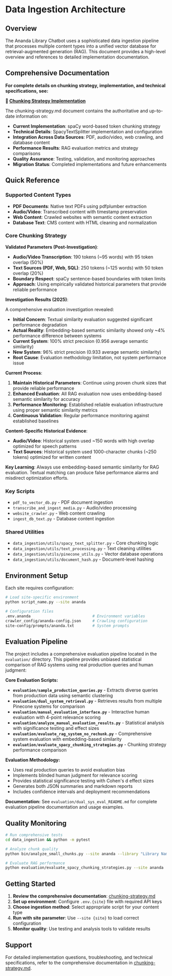 # Data Ingestion Architecture

## Overview

The Ananda Library Chatbot uses a sophisticated data ingestion pipeline that processes multiple content types into a
unified vector database for retrieval-augmented generation (RAG). This document provides a high-level overview and
references to detailed implementation documentation.

## Comprehensive Documentation

**For complete details on chunking strategy, implementation, and technical specifications, see:**

**📖 [Chunking Strategy Implementation](chunking-strategy.md)**

The chunking-strategy.md document contains the authoritative and up-to-date information on:

- **Current Implementation**: spaCy word-based token chunking strategy
- **Technical Details**: SpacyTextSplitter implementation and configuration
- **Integration Across Data Sources**: PDF, audio/video, web crawling, and database content
- **Performance Results**: RAG evaluation metrics and strategy comparisons
- **Quality Assurance**: Testing, validation, and monitoring approaches
- **Migration Status**: Completed implementations and future enhancements

## Quick Reference

### Supported Content Types

- **PDF Documents**: Native text PDFs using pdfplumber extraction
- **Audio/Video**: Transcribed content with timestamp preservation
- **Web Content**: Crawled websites with semantic content extraction
- **Database Text**: CMS content with HTML cleaning and normalization

### Core Chunking Strategy

**Validated Parameters (Post-Investigation)**:

- **Audio/Video Transcription**: 190 tokens (~95 words) with 95 token overlap (50%)
- **Text Sources (PDF, Web, SQL)**: 250 tokens (~125 words) with 50 token overlap (20%)
- **Boundary Respect**: spaCy sentence-based boundaries with token limits
- **Approach**: Using empirically validated historical parameters that provide reliable performance

**Investigation Results (2025)**:

A comprehensive evaluation investigation revealed:

- **Initial Concern**: Textual similarity evaluation suggested significant performance degradation
- **Actual Reality**: Embedding-based semantic similarity showed only ~4% performance difference between systems
- **Current System**: 100% strict precision (0.956 average semantic similarity)
- **New System**: 96% strict precision (0.933 average semantic similarity)
- **Root Cause**: Evaluation methodology limitation, not system performance issue

**Current Process**:

1. **Maintain Historical Parameters**: Continue using proven chunk sizes that provide reliable performance
2. **Enhanced Evaluation**: All RAG evaluation now uses embedding-based semantic similarity for accuracy
3. **Performance Monitoring**: Established reliable evaluation infrastructure using proper semantic similarity metrics
4. **Continuous Validation**: Regular performance monitoring against established baselines

**Content-Specific Historical Evidence**:

- **Audio/Video**: Historical system used ~150 words with high overlap optimized for speech patterns
- **Text Sources**: Historical system used 1000-character chunks (~250 tokens) optimized for written content

**Key Learning**: Always use embedding-based semantic similarity for RAG evaluation. Textual matching can produce false
performance alarms and misdirect optimization efforts.

### Key Scripts

- `pdf_to_vector_db.py` - PDF document ingestion
- `transcribe_and_ingest_media.py` - Audio/video processing
- `website_crawler.py` - Web content crawling
- `ingest_db_text.py` - Database content ingestion

### Shared Utilities

- `data_ingestion/utils/spacy_text_splitter.py` - Core chunking logic
- `data_ingestion/utils/text_processing.py` - Text cleaning utilities
- `data_ingestion/utils/pinecone_utils.py` - Vector database operations
- `data_ingestion/utils/document_hash.py` - Document-level hashing

## Environment Setup

Each site requires configuration:

```bash
# Load site-specific environment
python script_name.py --site ananda

# Configuration files
.env.ananda                           # Environment variables
crawler_config/ananda-config.json     # Crawling configuration
site-config/prompts/ananda.txt        # System prompts
```

## Evaluation Pipeline

The project includes a comprehensive evaluation pipeline located in the `evaluation/` directory. This pipeline provides
unbiased statistical comparison of RAG systems using real production queries and human judgment:

**Core Evaluation Scripts:**

- **`evaluation/sample_production_queries.py`** - Extracts diverse queries from production data using semantic
  clustering
- **`evaluation/dual_system_retrieval.py`** - Retrieves results from multiple Pinecone systems for comparison
- **`evaluation/manual_evaluation_interface.py`** - Interactive human evaluation with 4-point relevance scoring
- **`evaluation/analyze_manual_evaluation_results.py`** - Statistical analysis with significance testing and effect
  sizes
- **`evaluation/evaluate_rag_system_no_rechunk.py`** - Comprehensive system evaluation with embedding-based similarity
- **`evaluation/evaluate_spacy_chunking_strategies.py`** - Chunking strategy performance comparison

**Evaluation Methodology:**

- Uses real production queries to avoid evaluation bias
- Implements blinded human judgment for relevance scoring
- Provides statistical significance testing with Cohen's d effect sizes
- Generates both JSON summaries and markdown reports
- Includes confidence intervals and deployment recommendations

**Documentation:** See `evaluation/dual_sys_eval_README.md` for complete evaluation pipeline documentation and usage
examples.

## Quality Monitoring

```bash
# Run comprehensive tests
cd data_ingestion && python -m pytest

# Analyze chunk quality
python bin/analyze_small_chunks.py --site ananda --library "Library Name"

# Evaluate RAG performance
python evaluation/evaluate_spacy_chunking_strategies.py --site ananda
```

## Getting Started

1. **Review the comprehensive documentation**: [chunking-strategy.md](chunking-strategy.md)
2. **Set up environment**: Configure `.env.{site}` file with required API keys
3. **Choose ingestion method**: Select appropriate script for your content type
4. **Run with site parameter**: Use `--site {site}` to load correct configuration
5. **Monitor quality**: Use testing and analysis tools to validate results

## Support

For detailed implementation questions, troubleshooting, and technical specifications, refer to the comprehensive
documentation in [chunking-strategy.md](chunking-strategy.md).

